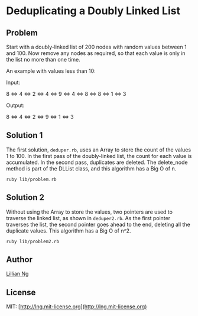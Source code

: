 # Deduplicating a Doubly Linked List

## Problem

Start with a doubly-linked list of 200 nodes with random values between 1 and 100. Now remove any nodes as required, so that each value is only in the list no more than one time.

An example with values less than 10:

Input:

 8 <=> 4 <=> 2 <=> 4 <=> 9 <=> 4 <=> 8 <=> 8 <=> 1 <=> 3

Output:

 8 <=> 4 <=> 2 <=> 9 <=> 1 <=> 3

## Solution 1

The first solution, `deduper.rb`, uses an Array to store the count of the values 1 to 100. In the first pass of the doubly-linked list, the count for each value is accumulated. In the second pass, duplicates are deleted. The delete_node method is part of the DLList class, and this algorithm has a Big O of n.

```
ruby lib/problem.rb
```


## Solution 2

Without using the Array to store the values, two pointers are used to traverse the linked list, as shown in `deduper2.rb`. As the first pointer traverses the list, the second pointer goes ahead to the end, deleting all the duplicate values. This algorithm has a Big O of n^2.

```
ruby lib/problem2.rb
```

## Author

[Lillian Ng](https://github.com/orangeninjamidget)

## License

MIT: [http://lng.mit-license.org](http://lng.mit-license.org)
